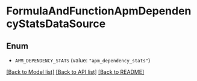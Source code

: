 # FormulaAndFunctionApmDependencyStatsDataSource

## Enum


* `APM_DEPENDENCY_STATS` (value: `"apm_dependency_stats"`)


[[Back to Model list]](../README.md#documentation-for-models) [[Back to API list]](../README.md#documentation-for-api-endpoints) [[Back to README]](../README.md)



